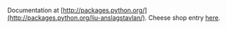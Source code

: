 Documentation at
[http://packages.python.org/](http://packages.python.org/liu-anslagstavlan/).
Cheese shop entry [here](http://pypi.python.org/pypi/liu-anslagstavlan/).
